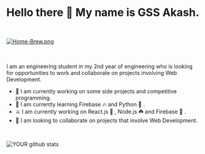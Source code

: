 <h1><strong> Hello there 👋 My name is GSS Akash. </strong></h1>
<br />

[![Home-Brew.png](https://i.postimg.cc/nLNSCg7C/Home-Brew.png)](https://postimg.cc/PLzQ76Sj)

<br /><br />
I am an engineering student in my 2nd year of engineering who is looking for opportunities to work and collaborate on projects involving Web Development.

- 🔭 I am currently working on some side projects and competitive programming.
- 🌱 I am currently learning Firebase 🔥 and Python 🐍 . 
- ⚔️ I am currently working on React.js 💙 , Node.js ☘️ and Firebase 🧡 . 
- 🤝 I am looking to collaborate on projects that involve Web Development.
<br />


![YOUR github stats](https://github-readme-stats.vercel.app/api?username=gssakash)


